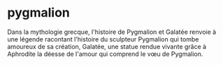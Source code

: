 # pygmalion
Dans la mythologie grecque, l'histoire de Pygmalion et Galatée renvoie à une légende racontant l'histoire du sculpteur Pygmalion qui tombe amoureux de sa création, Galatée, une statue rendue vivante grâce à Aphrodite la déesse de l'amour qui comprend le vœu de Pygmalion.
